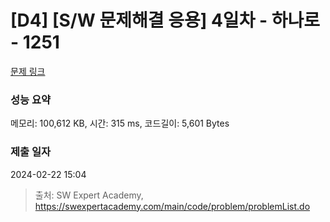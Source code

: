 # [D4] [S/W 문제해결 응용] 4일차 - 하나로 - 1251 

[문제 링크](https://swexpertacademy.com/main/code/problem/problemDetail.do?contestProbId=AV15StKqAQkCFAYD) 

### 성능 요약

메모리: 100,612 KB, 시간: 315 ms, 코드길이: 5,601 Bytes

### 제출 일자

2024-02-22 15:04



> 출처: SW Expert Academy, https://swexpertacademy.com/main/code/problem/problemList.do